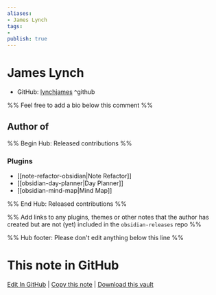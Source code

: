 ```yaml
---
aliases:
- James Lynch
tags:
- 
publish: true
---
```


# James Lynch

- GitHub: [lynchjames](https://github.com/lynchjames/) ^github
<!-- - Discord: `@` ^discord-->
<!-- - Website: <> ^website-->
<!-- - [[Publish sites|Publish site]]: <https://> ^publish-->

%% Feel free to add a bio below this comment %%


## Author of

%% Begin Hub: Released contributions %%
### Plugins
- [[note-refactor-obsidian|Note Refactor]]
- [[obsidian-day-planner|Day Planner]]
- [[obsidian-mind-map|Mind Map]]

%% End Hub: Released contributions %%

%% Add links to any plugins, themes or other notes that the author has created but are not (yet) included in the `obsidian-releases` repo %%

<!--
### Unlisted plugins
-->

<!--
### Others
-->

<!--
## Sponsor this author
-->

<!-- - [[GitHub sponsors]]: [Sponsor @lynchjames on GitHub Sponsors](https://github.com/sponsors/lynchjames) ^github-sponsor-->
<!-- - [[Buy me a coffee]]: <https://> ^buy-me-a-coffee-->
<!-- - [[PayPal]]: <https://> ^paypal-->
<!-- - [[Patreon]]: <https://> ^patreon-->

<!--
## Follow this author
-->

<!-- - [[YouTube Channels|On YouTube]]: <https://> ^youtube-->
<!-- - Twitter: <https://> ^twitter-->
<!-- - ... -->

%% Hub footer: Please don't edit anything below this line %%

# This note in GitHub

<span class="git-footer">[Edit In GitHub](https://github.dev/obsidian-community/obsidian-hub/blob/main/01%20-%20Community/People/lynchjames.md "git-hub-edit-note") | [Copy this note](https://raw.githubusercontent.com/obsidian-community/obsidian-hub/main/01%20-%20Community/People/lynchjames.md "git-hub-copy-note") | [Download this vault](https://github.com/obsidian-community/obsidian-hub/archive/refs/heads/main.zip "git-hub-download-vault") </span>
